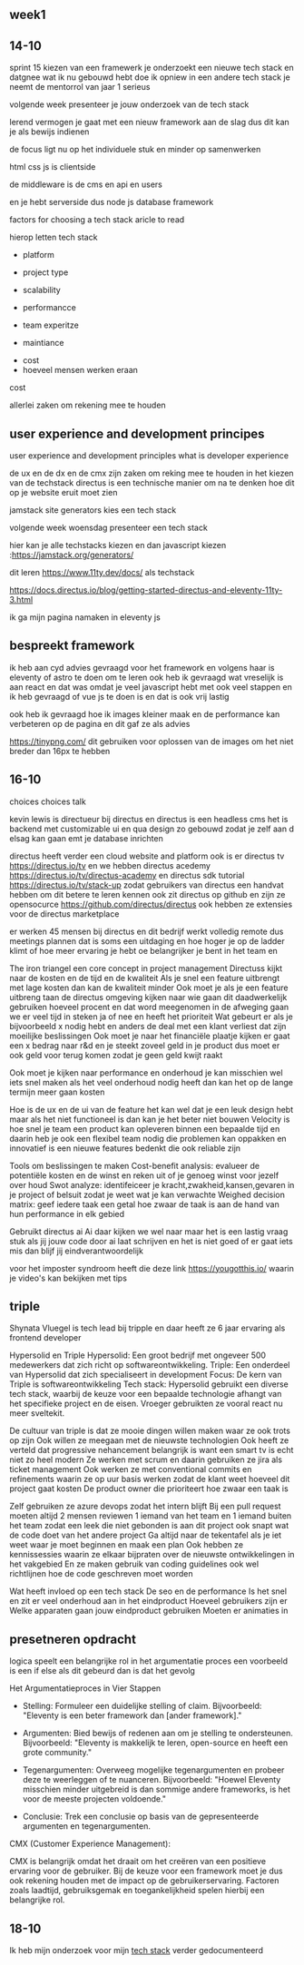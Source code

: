 <div class="week1 generalStyling">

<h2 id="week1">week1</h2>
<section>
<h2>14-10</h2>


<p>

sprint 15 kiezen van een framewerk 
je onderzoekt een nieuwe tech stack
en datgnee wat ik nu gebouwd hebt doe ik opniew in een andere tech stack
je neemt de mentorrol van jaar 1 serieus

</p>

volgende week presenteer je jouw onderzoek van de tech stack

lerend vermogen je gaat met een nieuw framework aan de slag dus dit kan je als bewijs indienen


de focus ligt nu op het individuele stuk en minder op samenwerken



html css js is clientside

de middleware is de cms en api en users

en je hebt serverside dus  node js 
database 
framework

factors for choosing a tech stack aricle to read

hierop letten tech stack
<ul>
  <li>
    platform
  </li>
  <li>
    
project type 
  </li>
  <li>
    
scalability
  </li>
  <li>
    
performancce
  </li>
  <li>
    
team experitze
  </li>
  <li>
    
maintiance
  </li>
  <li>cost</li>
  <li>hoeveel mensen werken eraan</li>
</ul>
cost 

allerlei zaken om rekening mee te houden

<h2>user experience and development principes</h2>

user experience and development principles
what is developer experience 

de ux en de dx en de cmx zijn zaken om reking mee te houden in het kiezen van de techstack
directus is een technische manier om na te denken hoe dit op je website eruit moet zien

jamstack site generators kies een tech stack

volgende week woensdag presenteer een tech stack

hier kan je alle techstacks kiezen en dan javascript kiezen :https://jamstack.org/generators/ 

dit leren https://www.11ty.dev/docs/ als techstack

https://docs.directus.io/blog/getting-started-directus-and-eleventy-11ty-3.html

ik ga mijn pagina namaken in eleventy js 



<h2>bespreekt framework</h2>

ik heb aan cyd advies gevraagd voor het framework en volgens haar is eleventy of astro te doen om te leren
ook heb ik gevraagd wat vreselijk is aan react en dat was omdat je veel javascript hebt met ook veel stappen 
en ik heb gevraagd of vue js te doen is en dat is ook vrij lastig 



<p>ook heb ik gevraagd hoe ik images kleiner maak en de performance kan verbeteren op de pagina en dit gaf ze als advies
  
https://tinypng.com/ dit gebruiken voor oplossen van de images om het niet breder dan 16px te hebben 
</p>

</section>

</div>



<section>

<h2>16-10</h2>
<p>
choices choices talk


kevin lewis is directueur bij directus 
en directus is een headless cms het is backend met customizable ui en qua design zo gebouwd zodat je zelf aan d elsag kan gaan emt je database inrichten 

directus heeft verder een cloud website and platform ook is er directus tv  https://directus.io/tv 
en we hebben directus acedemy https://directus.io/tv/directus-academy
en directus sdk tutorial https://directus.io/tv/stack-up 
zodat gebruikers van directus een handvat hebben om dit betere te leren kennen
ook zit directus op github en zijn ze opensocurce https://github.com/directus/directus 
ook hebben ze extensies voor de directus marketplace 

er werken 45 mensen bij directus en dit bedrijf werkt volledig remote 
dus meetings plannen dat is soms een uitdaging 
en hoe hoger je op de ladder klimt of hoe meer ervaring je hebt oe belangrijker je bent in het team en  


</p>





<p>
The iron triangel een core concept in project management 
Directuss kijkt naar de kosten en de tijd en de kwaliteit 
Als je snel een feature uitbrengt met lage kosten dan kan de kwaliteit minder 
Ook moet je als je een feature uitbreng taan de directus omgeving kijken naar wie gaan dit daadwerkelijk gebruiken hoeveel procent en dat word meegenomen in de afweging gaan we er veel tijd in steken ja of nee en heeft het prioriteit
Wat gebeurt er als je bijvoorbeeld x nodig hebt en anders de deal met een klant verliest dat zijn moeilijke beslissingen
Ook moet je naar het financiële plaatje kijken er gaat een x bedrag naar r&d en je steekt zoveel geld in je product dus moet er ook geld voor terug komen zodat je geen geld kwijt raakt

</p>

<p>
  


 
Ook moet je kijken naar performance en onderhoud je kan misschien wel iets snel maken als het veel onderhoud nodig heeft dan kan het op de lange termijn meer gaan kosten

Hoe is de ux en de ui van de feature het kan wel dat je een leuk design hebt maar als het niet functioneel is dan kan je het beter niet bouwen
Velocity is hoe snel je team een product kan opleveren binnen een bepaalde tijd en daarin heb je ook een flexibel team nodig die problemen kan oppakken en innovatief is een nieuwe features bedenkt die ook reliable zijn 
</p>

<p>

  

Tools om beslissingen te maken
Cost-benefit analysis:  evalueer de potentiële kosten en de winst en reken uit of je genoeg winst voor jezelf over houd
Swot analyze: identifeiceer je kracht,zwakheid,kansen,gevaren in je project of belsuit zodat je weet wat je kan verwachte
Weighed decision matrix: geef iedere taak een getal hoe zwaar de taak is aan de hand van hun performance in elk gebied
 

Gebruikt directus ai 
Ai daar kijken we wel naar maar het is een lastig vraag stuk als jij jouw code door ai laat schrijven en het is niet goed of er gaat iets mis dan blijf jij eindverantwoordelijk 

</p>


<p>

voor het imposter syndroom heeft die deze link https://yougotthis.io/ waarin je video's kan bekijken met tips


</p>


</section>


<h2>triple</h2>

<p>

Shynata Vluegel is tech lead bij tripple en daar heeft ze 6 jaar ervaring als frontend developer

Hypersolid en Triple
Hypersolid: Een groot bedrijf met ongeveer 500 medewerkers dat zich richt op softwareontwikkeling.
Triple: Een onderdeel van Hypersolid dat zich specialiseert in development 
Focus: De kern van Triple is softwareontwikkeling
Tech stack: Hypersolid gebruikt een diverse tech stack, waarbij de keuze voor een bepaalde technologie afhangt van het specifieke project en de eisen. Vroeger gebruikten ze vooral react nu meer sveltekit.
</p>
<p>
  


De cultuur van triple is dat ze mooie dingen willen maken waar ze ook trots op zijn
Ook willen ze meegaan met de nieuwste technologien 
Ook heeft ze verteld dat progressive nehancement belangrijk is want een smart tv is echt niet zo heel modern 
Ze werken met scrum en daarin gebruiken ze jira als ticket management 
Ook werken ze met conventional commits en refinements waarin ze op uur basis werken zodat de klant weet hoeveel dit project gaat kosten
De product owner die prioriteert hoe zwaar een taak is
</p>

<p>
  

Zelf gebruiken ze azure devops zodat het intern blijft 
Bij een pull request moeten altijd 2 mensen reviewen 1 iemand van het team en 1 iemand buiten het team zodat een leek die niet gebonden is aan dit project ook snapt wat de code doet van het andere project
Ga altijd naar de tekentafel als je iet weet waar je moet beginnen en maak een plan 
Ook hebben ze kennissessies waarin ze elkaar bijpraten over de nieuwste ontwikkelingen in het vakgebied
En ze maken gebruik van coding guidelines ook wel richtlijnen hoe de code geschreven moet worden

Wat heeft invloed op een tech stack
De seo en de performance
Is het snel en zit er veel onderhoud aan in het eindproduct
Hoeveel gebruikers zijn er 
Welke apparaten gaan jouw eindproduct gebruiken
Moeten er animaties in 

</p>


<h2>presetneren opdracht </h2>


<p>
  logica speelt een belangrijke rol in het argumentatie proces een voorbeeld is een if else als dit gebeurd dan is dat het gevolg
</p>

<p>
  
Het Argumentatieproces in Vier Stappen
<ul>
  <li>
    
Stelling: Formuleer een duidelijke stelling of claim. Bijvoorbeeld: "Eleventy is een beter framework dan [ander framework]."
  </li>
  <li>
    
Argumenten: Bied bewijs of redenen aan om je stelling te ondersteunen. Bijvoorbeeld: "Eleventy is makkelijk te leren, open-source en heeft een grote community."
  </li>
  <li>
    
Tegenargumenten: Overweeg mogelijke tegenargumenten en probeer deze te weerleggen of te nuanceren. Bijvoorbeeld: "Hoewel Eleventy misschien minder uitgebreid is dan sommige andere frameworks, is het voor de meeste projecten voldoende."
  </li>
  <li>
Conclusie: Trek een conclusie op basis van de gepresenteerde argumenten en tegenargumenten.
  </li>
</ul>


<p>
  CMX (Customer Experience Management):

CMX is belangrijk omdat het draait om het creëren van een positieve ervaring voor de gebruiker. Bij de keuze voor een framework moet je dus ook rekening houden met de impact op de gebruikerservaring. Factoren zoals laadtijd, gebruiksgemak en toegankelijkheid spelen hierbij een belangrijke rol.
</p>

<h2>18-10</h2>
<p>

Ik heb mijn onderzoek voor mijn <a href="https://github.com/yujing-student/justify-your-tech-stack/wiki">tech stack</a> 
verder gedocumenteerd 

</p>
